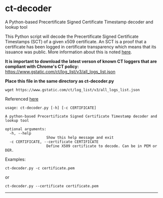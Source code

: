 # ct-decoder
A Python-based Precertificate Signed Certificate Timestamp decoder and lookup tool

This Python script will decode the Precertificate Signed Certificate Timestamps (SCT) of a given x509 certificate. An SCT is a proof that a certificate has been logged in certificate transparency which means that its issuance was public. More information about this is noted [here](https://github.com/google/certificate-transparency/blob/2588562fd306a447958471b6f06c1069619c1641/docs/SCTValidation.md).

**It is important to download the latest verson of known CT loggers that are compliant with Chrome's CT policy:** 
https://www.gstatic.com/ct/log_list/v3/all_logs_list.json

**Place this file in the same directory as ct-decoder.py**

    wget https://www.gstatic.com/ct/log_list/v3/all_logs_list.json

Referenced [here](https://github.com/google/certificate-transparency-community-site/blob/master/docs/google/known-logs.md)

    usage: ct-decoder.py [-h] [-c CERTIFICATE]

    A python-based Precertificate Signed Certificate Timestamp decoder and lookup tool

    optional arguments:
      -h, --help                
                       Show this help message and exit
      -c CERTIFICATE, --certificate CERTIFICATE
                       Define X509 certificate to decode. Can be in PEM or DER.
                      
                      
Examples:
 
    ct-decoder.py -c certificate.pem
or
 
    ct-decoder.py --certificate certificate.pem
                                                               
------
